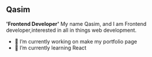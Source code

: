 ## Qasim
**'Frontend Developer'**
My name Qasim, and I am Frontend developer,interested in all in things web development.

- 🔭 I’m currently working on make my portfolio page
- 🌱 I’m currently learning React
